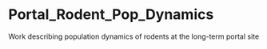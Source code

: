 # Portal_Rodent_Pop_Dynamics
Work describing population dynamics of rodents at the long-term portal site
